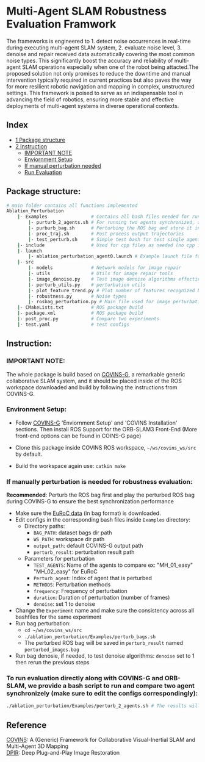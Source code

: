 # Multi-Agent SLAM Robustness Evaluation Framwork
The frameworks is engineered to 1. detect noise occurrences in real-time during executing multi-agent SLAM system, 2. evaluate noise level, 3. denoise and repair received data automatically covering the most common noise types. This significantly boost the accuracy and reliability of multi-agent SLAM operations especially when one of the robot being attacted.The proposed solution not only promises to reduce the downtime and manual intervention typically required in current practices but also paves the way for more resilient robotic navigation and mapping in complex, unstructured settings. This framework is poised to serve as an indispensable tool in advancing the field of robotics, ensuring more stable and effective deployments of multi-agent systems in diverse operational contexts. 

## Index
  - [1 Package structure](#package-structure)
  - [2 Instruction](#instruction)
    - [IMPORTANT NOTE](#important-note)
    - [Enviornment Setup](#environment-setup)
    - [If manual perturbation needed](#if-manually-perturbation-is-needed-for-robustness-evaluation)
    - [Run Evaluation](#to-run-evaluation-directly-along-with-covins-g-and-orb-slam-we-provide-a-bash-script-to-run-and-compare-two-agent-synchronizely-make-sure-to-edit-the-configs-correspondingly)

## Package structure: 

```bash
# main folder contains all functions implemented 
Ablation_Perturbation
    |- Examples                # Contains all bash files needed for running the evaluation conveniently
        |- purturb_2_agents.sh # For running two agents synchronized, apply perturbation as needed
        |- purburb_bag.sh      # Perturbing the ROS bag and store it in with format bag or images
        |- proc_traj.sh        # Post process output trajectories
        |- test_perturb.sh     # Simple test bash for test single agent perturbation
    |- include                 # Used for cpp files as needed (no cpp implementation here)
    |- launch
        |- ablation_perturbation_agent0.launch # Example launch file for perturbation (Not completed)
    |- src 
        |- models              # Network models for image repair
        |- utils               # Utils for image repair tools
        |- image_denoise.py    # Test image denoise algorithms effectiveness
        |- perturb_utils.py    # perturbation utils
        |- plot_feature_trend.py # Plot number of features recognized by ORB-SLAM for evaluation
        |- robustness.py       # Noise types
        |- rosbag_perturbation.py # Main file used for image perturbation
    |- CMakeLists.txt          # ROS package build
    |- package.xml             # ROS package build
    |- post_proc.py            # Compare two experiments
    |- test.yaml               # test configs
```


## Instruction: 
### IMPORTANT NOTE: 
The whole package is build based on [COVINS-G](https://github.com/VIS4ROB-lab/covins), a remarkable generic collaborative SLAM system, and it should be placed inside of the ROS workspace downloaded and build by following the instructions from COVINS-G. <br />
### Environment Setup: 
* Follow [COVINS-G](https://github.com/VIS4ROB-lab/covins) 'Enviornment Setup' and 'COVINS Installation' sections. Then install ROS Support for the ORB-SLAM3 Front-End (More front-end options can be found in COINS-G page)

* Clone this package inside COVINS ROS workspace, ```~/ws/covins_ws/src``` by default. 
* Build the workspace again use: ```catkin make```

### If manually perturbation is needed for robustness evaluation:  
**Recommended**: Perturb the ROS bag first and play the perturbed ROS bag during COVINS-G to ensure the best synchronization performance
* Make sure the [EuRoC data](https://projects.asl.ethz.ch/datasets/doku.php?id=kmavvisualinertialdatasets) (in bag format) is downloaded. 
* Edit configs in the corresponding bash files inside ```Examples``` directory: 
    * Directory paths: 
        * ```BAG_PATH```: dataset bags dir path
        * ```WS_PATH```: workspace dir path
        * ```output_path```: default COVINS-G output path
        * ```perturb_result```: perturbation result path
    * Parameters for perturbation
        * ```TEST_AGENTS```: Name of the agents to compare ex: "MH_01_easy" "MH_02_easy" for EuRoC
        * ```Perturb_agent```: Index of agent that is perturbed
        * ```METHODS```: Perturbation methods
        * ```frequency```: Frequency of perturbation
        * ```duration```: Duration of perturbation (number of frames)
        * ```denoise```: set 1 to denoise
* Change the ```Experiment``` name and make sure the consistency across all bashfiles for the same experiment
* Run bag perturbation: 
    * ``` cd ~/ws/covins_ws/src ```
    * ``` ./ablation_perturbation/Examples/perturb_bags.sh ```
    * The perturbed ROS bag will be saved in ```perturb_result``` named ```perturbed_images.bag```
* Run bag denosie, if needed, to test denoise algorithms: ```denoise``` set to 1 then rerun the previous steps

### To run evaluation directly along with COVINS-G and ORB-SLAM, we provide a bash script to run and compare two agent synchronizely (make sure to edit the configs correspondingly):
```bash
./ablation_perturbation/Examples/perturb_2_agents.sh # The results will be save in perturb_result
```
<a name="evaluation"></a>

## Reference
[COVINS](https://github.com/VIS4ROB-lab/covins): A (Generic) Framework for Collaborative Visual-Inertial SLAM and Multi-Agent 3D Mapping <br />
[DPIR](https://github.com/cszn/DPIR): Deep Plug-and-Play Image Restoration <br />

